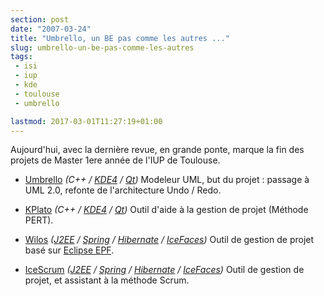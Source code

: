 ```yaml
---
section: post
date: "2007-03-24"
title: "Umbrello, un BE pas comme les autres ..."
slug: umbrello-un-be-pas-comme-les-autres
tags:
 - isi
 - iup
 - kde
 - toulouse
 - umbrello

lastmod: 2017-03-01T11:27:19+01:00
---
```


Aujourd'hui, avec la dernière revue, en grande ponte, marque la fin des projets de Master 1ere année de l'IUP de Toulouse.

  * [Umbrello](http://umbrello.tuxfamily.org) _(C++ / [KDE4](http://www.kde.org) / [Qt](http://www.trolltech.com/))_ Modeleur UML, but du projet : passage à UML 2.0, refonte de l'architecture Undo / Redo.
	
  * [KPlato](http://www.koffice.org/kplato/) _(C++ / [KDE4](http://www.kde.org) / [Qt](http://www.trolltech.com/))_ Outil d'aide à la gestion de projet (Méthode PERT).
	
  * [Wilos](http://wilos.berlios.de/drupal/) _([J2EE](http://java.sun.com/javaee/) / [Spring](http://www.springframework.org/) / [Hibernate](http://www.hibernate.org/) / [IceFaces](http://www.icefaces.org/))_ Outil de gestion de projet basé sur [Eclipse EPF](http://www.eclipse.org/epf/).
	
  * [IceScrum](http://www.icescrum.org/) _([J2EE](http://java.sun.com/javaee/) / [Spring](http://www.springframework.org/) / [Hibernate](http://www.hibernate.org/) / [IceFaces](http://www.icefaces.org/))_ Outil de gestion de projet, et assistant à la méthode Scrum.


